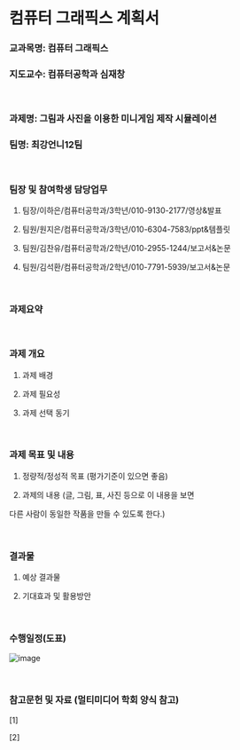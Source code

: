 # 컴퓨터 그래픽스 계획서

### 교과목명: 컴퓨터 그래픽스

### 지도교수: 컴퓨터공학과 심재창

​

### 과제명: 그림과 사진을 이용한 미니게임 제작 시뮬레이션

### 팀명: 최강언니12팀
​

### 팀장 및 참여학생 담당업무

1) 팀장/이하은/컴퓨터공학과/3학년/010-9130-2177/영상&발표

2) 팀원/원지은/컴퓨터공학과/3학년/010-6304-7583/ppt&템플릿

3) 팀원/김찬유/컴퓨터공학과/2학년/010-2955-1244/보고서&논문

4) 팀원/김석환/컴퓨터공학과/2학년/010-7791-5939/보고서&논문 

​

### 과제요약


​

### 과제 개요

1) 과제 배경

2) 과제 필요성

3) 과제 선택 동기

​

### 과제 목표 및 내용

1) 정량적/정성적 목표 (평가기준이 있으면 좋음)

2) 과제의 내용 (글, 그림, 표, 사진 등으로 이 내용을 보면

다른 사람이 동일한 작품을 만들 수 있도록 한다.)

​

### 결과물

1) 예상 결과물

2) 기대효과 및 활용방안

​

### 수행일정(도표)

![image](https://user-images.githubusercontent.com/57432440/168850968-60169678-d452-4a5b-8463-f3b0d7767bc4.png)

​

### 참고문헌 및 자료 (멀티미디어 학회 양식 참고)

[1]

[2] 
